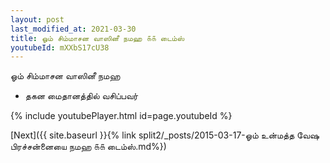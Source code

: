 ```yaml
---
layout: post
last_modified_at: 2021-03-30
title: ஓம் சிம்மாசன வாஸினீ நமஹ ௧௧ டைம்ஸ்
youtubeId: mXXbS17cU38
---
```

 
 
 ஓம் சிம்மாசன வாஸினீ நமஹ  
 
 -  தகன மைதானத்தில் வசிப்பவர் 
 
  
 
  
 
 
 
 
 
 


{% include youtubePlayer.html id=page.youtubeId %}
 
[Next]({{ site.baseurl }}{% link  split2/_posts/2015-03-17-ஓம் உன்மத்த வேஷ பிரச்சன்னையை நமஹ ௧௧ டைம்ஸ்.md%})
 
